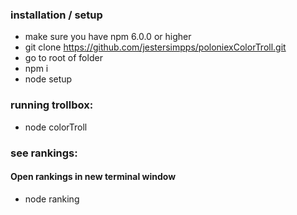 ### installation / setup

* make sure you have npm 6.0.0 or higher
* git clone https://github.com/jestersimpps/poloniexColorTroll.git
* go to root of folder
* npm i
* node setup

### running trollbox:

* node colorTroll

### see rankings:
#### Open rankings in new terminal window

* node ranking
